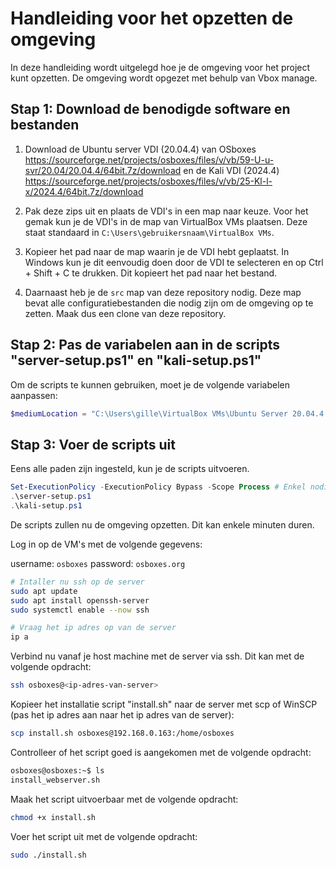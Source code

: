 # Handleiding voor het opzetten de omgeving

In deze handleiding wordt uitgelegd hoe je de omgeving voor het project kunt opzetten. De omgeving wordt opgezet met behulp van Vbox manage.

## Stap 1: Download de benodigde software en bestanden

1. Download de Ubuntu server VDI (20.04.4) van OSboxes <https://sourceforge.net/projects/osboxes/files/v/vb/59-U-u-svr/20.04/20.04.4/64bit.7z/download> en de Kali VDI (2024.4) <https://sourceforge.net/projects/osboxes/files/v/vb/25-Kl-l-x/2024.4/64bit.7z/download>

2. Pak deze zips uit en plaats de VDI's in een map naar keuze. Voor het gemak kun je de VDI's in de map van VirtualBox VMs plaatsen.
   Deze staat standaard in `C:\Users\gebruikersnaam\VirtualBox VMs`.

3. Kopieer het pad naar de map waarin je de VDI hebt geplaatst. In Windows kun je dit eenvoudig doen door de VDI te selecteren en op Ctrl + Shift + C te drukken. Dit kopieert het pad naar het bestand.

4. Daarnaast heb je de `src` map van deze repository nodig. Deze map bevat alle configuratiebestanden die nodig zijn om de omgeving op te zetten. Maak dus een clone van deze repository.

## Stap 2: Pas de variabelen aan in de scripts "server-setup.ps1" en "kali-setup.ps1"

Om de scripts te kunnen gebruiken, moet je de volgende variabelen aanpassen:

```powershell
$mediumLocation = "C:\Users\gille\VirtualBox VMs\Ubuntu Server 20.04.4 (64bit).vdi"  # Pad waar de virtuele schijf wordt opgeslagen
```

## Stap 3: Voer de scripts uit

Eens alle paden zijn ingesteld, kun je de scripts uitvoeren.

```powershell
Set-ExecutionPolicy -ExecutionPolicy Bypass -Scope Process # Enkel nodig als je een beveiligingsfout krijgt
.\server-setup.ps1
.\kali-setup.ps1
```

De scripts zullen nu de omgeving opzetten. Dit kan enkele minuten duren.

Log in op de VM's met de volgende gegevens:

username: `osboxes`
password: `osboxes.org`

```bash
# Intaller nu ssh op de server
sudo apt update
sudo apt install openssh-server
sudo systemctl enable --now ssh

# Vraag het ip adres op van de server
ip a
```

Verbind nu vanaf je host machine met de server via ssh. Dit kan met de volgende opdracht:

```bash
ssh osboxes@<ip-adres-van-server>
```

Kopieer het installatie script "install.sh" naar de server met scp of WinSCP (pas het ip adres aan naar het ip adres van de server):

```bash
scp install.sh osboxes@192.168.0.163:/home/osboxes
```

Controlleer of het script goed is aangekomen met de volgende opdracht:

```bash
osboxes@osboxes:~$ ls
install_webserver.sh
```

Maak het script uitvoerbaar met de volgende opdracht:

```bash
chmod +x install.sh
```

Voer het script uit met de volgende opdracht:

```bash
sudo ./install.sh
```
